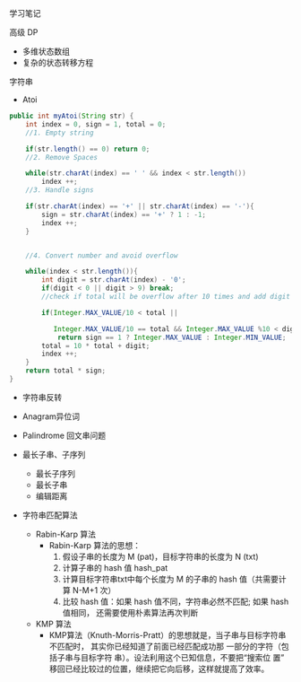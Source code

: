 学习笔记

高级 DP

* 多维状态数组
* 复杂的状态转移方程

字符串

* Atoi

```java
public int myAtoi(String str) {
    int index = 0, sign = 1, total = 0;
    //1. Empty string

    if(str.length() == 0) return 0;
    //2. Remove Spaces

    while(str.charAt(index) == ' ' && index < str.length())
        index ++;
    //3. Handle signs

    if(str.charAt(index) == '+' || str.charAt(index) == '-'){
        sign = str.charAt(index) == '+' ? 1 : -1;
        index ++;
    }


    //4. Convert number and avoid overflow

    while(index < str.length()){
        int digit = str.charAt(index) - '0';
        if(digit < 0 || digit > 9) break;
        //check if total will be overflow after 10 times and add digit

        if(Integer.MAX_VALUE/10 < total ||

           Integer.MAX_VALUE/10 == total && Integer.MAX_VALUE %10 < digit)
            return sign == 1 ? Integer.MAX_VALUE : Integer.MIN_VALUE;
        total = 10 * total + digit;
        index ++;
    }
    return total * sign;
}
```

* 字符串反转
* Anagram异位词
* Palindrome 回文串问题
* 最长子串、子序列
  * 最长子序列
  * 最长子串
  * 编辑距离

* 字符串匹配算法
  * Rabin-Karp 算法
    * Rabin-Karp 算法的思想： 
      1. 假设子串的长度为 M (pat)，目标字符串的长度为 N (txt) 
      2. 计算子串的 hash 值 hash_pat 
      3. 计算目标字符串txt中每个长度为 M 的子串的 hash 值（共需要计算 N-M+1
         次） 
      4. 比较 hash 值：如果 hash 值不同，字符串必然不匹配; 如果 hash 值相同，
         还需要使用朴素算法再次判断
  * KMP 算法
    * KMP算法（Knuth-Morris-Pratt）的思想就是，当子串与目标字符串不匹配时，
      其实你已经知道了前面已经匹配成功那 一部分的字符（包括子串与目标字符
      串）。设法利用这个已知信息，不要把“搜索位
      置” 移回已经比较过的位置，继续把它向后移，这样就提高了效率。